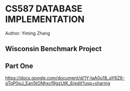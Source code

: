 # CS587 DATABASE IMPLEMENTATION

Author: Yiming Zhang

## Wisconsin Benchmark Project
## Part One

https://docs.google.com/document/d/1Y-IaA0u18_pY6Z6-gTqP0pJ_Ean5tONhxcf9gzUtK_8/edit?usp=sharing
